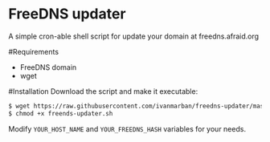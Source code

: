 # FreeDNS updater
A simple cron-able shell script for update your domain at freedns.afraid.org

#Requirements
- FreeDNS domain 
- wget

#Installation
Download the script and make it executable:
```sh
$ wget https://raw.githubusercontent.com/ivanmarban/freedns-updater/master/freedns-updater.sh
$ chmod +x freends-updater.sh
```
Modify <code>YOUR_HOST_NAME</code> and <code>YOUR_FREEDNS_HASH</code> variables for your needs.
